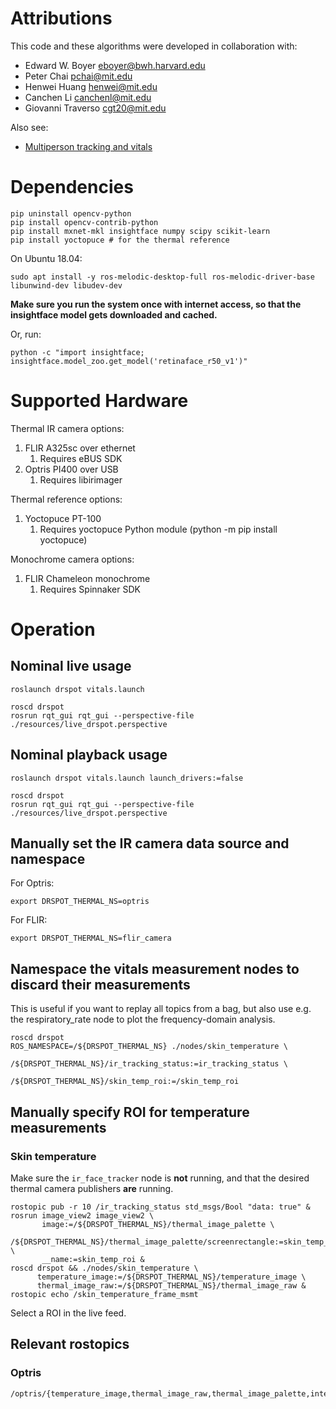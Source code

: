 # Attributions

This code and these algorithms were developed in collaboration with:
- Edward W. Boyer <eboyer@bwh.harvard.edu>
- Peter Chai <pchai@mit.edu>
- Henwei Huang <henwei@mit.edu>
- Canchen Li <canchenl@mit.edu>
- Giovanni Traverso <cgt20@mit.edu>

Also see:
- [Multiperson tracking and vitals](https://github.com/Frost-Lee/thermal_monitoring)

# Dependencies

```
pip uninstall opencv-python
pip install opencv-contrib-python
pip install mxnet-mkl insightface numpy scipy scikit-learn
pip install yoctopuce # for the thermal reference
```

On Ubuntu 18.04:
```
sudo apt install -y ros-melodic-desktop-full ros-melodic-driver-base libunwind-dev libudev-dev
```

**Make sure you run the system once with internet access, so that the insightface model
gets downloaded and cached.**

Or, run:
```
python -c "import insightface;  insightface.model_zoo.get_model('retinaface_r50_v1')"
```

# Supported Hardware

Thermal IR camera options:
1. FLIR A325sc over ethernet
    1. Requires eBUS SDK
2. Optris PI400 over USB
    1. Requires libirimager

Thermal reference options:
1. Yoctopuce PT-100
    1. Requires yoctopuce Python module (python -m pip install yoctopuce)

Monochrome camera options:
1. FLIR Chameleon monochrome
    1. Requires Spinnaker SDK

# Operation

## Nominal live usage

```
roslaunch drspot vitals.launch
```

```
roscd drspot
rosrun rqt_gui rqt_gui --perspective-file ./resources/live_drspot.perspective
```

## Nominal playback usage

```
roslaunch drspot vitals.launch launch_drivers:=false
```

```
roscd drspot
rosrun rqt_gui rqt_gui --perspective-file ./resources/live_drspot.perspective
```

## Manually set the IR camera data source and namespace

For Optris:
```
export DRSPOT_THERMAL_NS=optris
```

For FLIR:
```
export DRSPOT_THERMAL_NS=flir_camera
```

## Namespace the vitals measurement nodes to discard their measurements

This is useful if you want to replay all topics from a bag, but also use e.g. the respiratory_rate node to plot the frequency-domain analysis.

```
roscd drspot
ROS_NAMESPACE=/${DRSPOT_THERMAL_NS} ./nodes/skin_temperature \
                                    /${DRSPOT_THERMAL_NS}/ir_tracking_status:=ir_tracking_status \
                                    /${DRSPOT_THERMAL_NS}/skin_temp_roi:=/skin_temp_roi
```

## Manually specify ROI for temperature measurements

### Skin temperature

Make sure the `ir_face_tracker` node is **not** running, and that the desired thermal camera publishers **are** running.

```
rostopic pub -r 10 /ir_tracking_status std_msgs/Bool "data: true" &
rosrun image_view2 image_view2 \
       image:=/${DRSPOT_THERMAL_NS}/thermal_image_palette \
       /${DRSPOT_THERMAL_NS}/thermal_image_palette/screenrectangle:=skin_temp_roi \
       __name:=skin_temp_roi &
roscd drspot && ./nodes/skin_temperature \
      temperature_image:=/${DRSPOT_THERMAL_NS}/temperature_image \
      thermal_image_raw:=/${DRSPOT_THERMAL_NS}/thermal_image_raw &
rostopic echo /skin_temperature_frame_msmt
```

Select a ROI in the live feed.

## Relevant rostopics

### Optris

```
/optris/{temperature_image,thermal_image_raw,thermal_image_palette,internal_temperature,flag_state}
```

